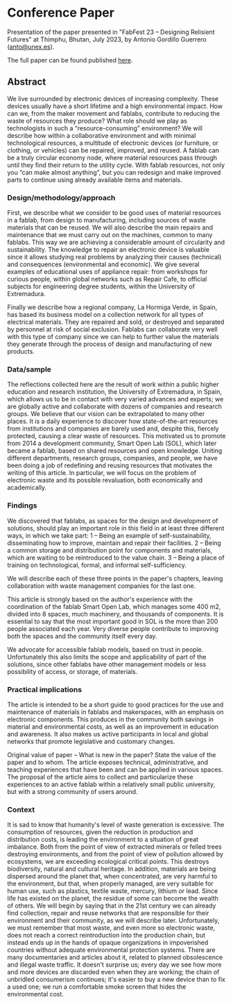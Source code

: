 
# Conference Paper

Presentation of the paper presented in "FabFest 23 – Designing Relisient Futures" at Thimphu, Bhutan, July 2023, by Antonio Gordillo Guerrero (anto@unex.es).

The full paper can be found published [here](https://zenodo.org/record/8171644).

## Abstract

We live surrounded by electronic devices of increasing complexity. These devices usually have a short lifetime and a high environmental impact. How can we, from the maker movement and fablabs, contribute to reducing the waste of resources they produce? What role should we play as technologists in such a “resource-consuming” environment?
We will describe how within a collaborative environment and with minimal technological resources, a multitude of electronic devices (or furniture, or clothing, or vehicles) can be repaired, improved, and reused. A fablab can be a truly circular economy node, where material resources pass through until they find their return to the utility cycle. With fablab resources, not only you “can make almost anything”, but you can redesign and make improved parts to continue using already available items and materials.


### Design/methodology/approach

First, we describe what we consider to be good uses of material resources in a fablab, from design to manufacturing, including sources of waste materials that can be reused. We will also describe the main repairs and maintenance that we must carry out on the machines, common to many fablabs. This way we are achieving a considerable amount of circularity and sustainability.
The knowledge to repair an electronic device is valuable since it allows studying real problems by analyzing their causes (technical) and consequences (environmental and economic). We give several examples of educational uses of appliance repair: from workshops for curious people, within global networks such as Repair Cafe, to official subjects for engineering degree students, within the University of Extremadura. 

Finally we describe how a regional company, La Hormiga Verde, in Spain, has based its business model on a collection network for all types of electrical materials. They are repaired and sold, or destroyed and separated by personnel at risk of social exclusion. Fablabs can collaborate very well with this type of company since we can help to further value the materials they generate through the process of design and manufacturing of new products.

### Data/sample

The reflections collected here are the result of work within a public higher education and research institution, the University of Extremadura, in Spain, which allows us to be in contact with very varied advances and experts; we are globally active and collaborate with dozens of companies and research groups. We believe that our vision can be extrapolated to many other places. It is a daily experience to discover how state-of-the-art resources from institutions and companies are barely used and, despite this, fiercely protected, causing a clear waste of resources. This motivated us to promote from 2014 a development community, Smart Open Lab (SOL), which later became a fablab, based on shared resources and open knowledge. Uniting different departments, research groups, companies, and people, we have been doing a job of redefining and reusing resources that motivates the writing of this article. In particular, we will focus on the problem of electronic waste and its possible revaluation, both economically and academically.

### Findings

We discovered that fablabs, as spaces for the design and development of solutions, should play an important role in this field in at least three different ways, in which we take part:
1 – Being an example of self-sustainability, disseminating how to improve, maintain and repair their facilities.
2 – Being a common storage and distribution point for components and materials, which are waiting to be reintroduced to the value chain.
3 – Being a place of training on technological, formal, and informal self-sufficiency.

We will describe each of these three points in the paper's chapters, leaving collaboration with waste management companies for the last one. 

This article is strongly based on the author's experience with the coordination of the fablab Smart Open Lab, which manages some 400 m2, divided into 8 spaces, much machinery, and thousands of components. It is essential to say that the most important good in SOL is the more than 200 people associated each year. Very diverse people contribute to improving both the spaces and the community itself every day.

We advocate for accessible fablab models, based on trust in people.
Unfortunately this also limits the scope and applicability of part of the solutions, since other fablabs have other management models or less possibility of access, or storage, of materials.

### Practical implications

The article is intended to be a short guide to good practices for the use and maintenance of materials in fablabs and makerspaces, with an emphasis on electronic components. This produces in the community both savings in material and environmental costs, as well as an improvement in education and awareness. It also makes us active participants in local and global networks that promote legislative and customary changes.

Original value of paper – What is new in the paper? State the value of the paper and to whom.
The article exposes technical, administrative, and teaching experiences that have been and can be applied in various spaces. The proposal of the article aims to collect and particularize these experiences to an active fablab within a relatively small public university, but with a strong community of users around.

### Context

It is sad to know that humanity's level of waste generation is excessive. The consumption of resources, given the reduction in production and distribution costs, is leading the environment to a situation of great imbalance. Both from the point of view of extracted minerals or felled trees destroying environments, and from the point of view of pollution allowed by ecosystems, we are exceeding ecological critical points. This destroys biodiversity, natural and cultural heritage. In addition, materials are being dispersed around the planet that, when concentrated, are very harmful to the environment, but that, when properly managed, are very suitable for human use, such as plastics, textile waste, mercury, lithium or lead. Since life has existed on the planet, the residue of some can become the wealth of others.
We will begin by saying that in the 21st century we can already find collection, repair and reuse networks that are responsible for their environment and their community, as we will describe later. Unfortunately, we must remember that most waste, and even more so electronic waste, does not reach a correct reintroduction into the production chain, but instead ends up in the hands of opaque organizations in impoverished countries without adequate environmental protection systems. There are many documentaries and articles about it, related to planned obsolescence and illegal waste traffic. It doesn't surprise us; every day we see how more and more devices are discarded even when they are working; the chain of unbridled consumerism continues; it's easier to buy a new device than to fix a used one; we run a comfortable smoke screen that hides the environmental cost.
